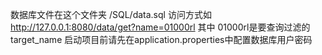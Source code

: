 数据库文件在这个文件夹 /SQL/data.sql
访问方式如 http://127.0.0.1:8080/data/get?name=01000rl 其中 01000rl是要查询过滤的target_name
启动项目前请先在application.properties中配置数据库用户密码
